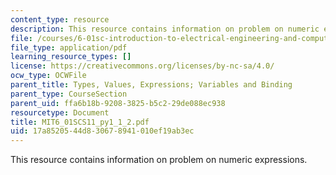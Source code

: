 ```yaml
---
content_type: resource
description: This resource contains information on problem on numeric expressions.
file: /courses/6-01sc-introduction-to-electrical-engineering-and-computer-science-i-spring-2011/17a8520544d830678941010ef19ab3ec_MIT6_01SCS11_py1_1_2.pdf
file_type: application/pdf
learning_resource_types: []
license: https://creativecommons.org/licenses/by-nc-sa/4.0/
ocw_type: OCWFile
parent_title: Types, Values, Expressions; Variables and Binding
parent_type: CourseSection
parent_uid: ffa6b18b-9208-3825-b5c2-29de088ec938
resourcetype: Document
title: MIT6_01SCS11_py1_1_2.pdf
uid: 17a85205-44d8-3067-8941-010ef19ab3ec
---
```

This resource contains information on problem on numeric expressions.